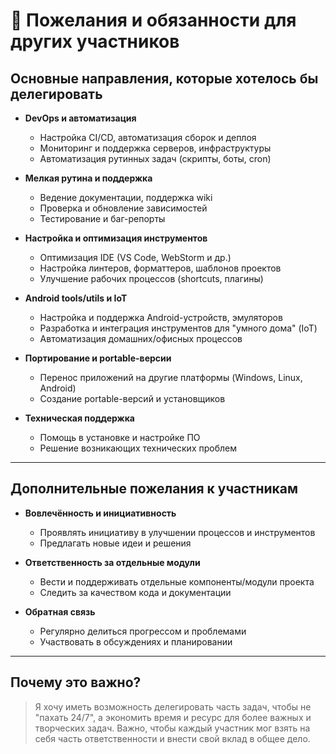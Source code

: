 # 🤝 Пожелания и обязанности для других участников

## Основные направления, которые хотелось бы делегировать

- **DevOps и автоматизация**
  - Настройка CI/CD, автоматизация сборок и деплоя
  - Мониторинг и поддержка серверов, инфраструктуры
  - Автоматизация рутинных задач (скрипты, боты, cron)

- **Мелкая рутина и поддержка**
  - Ведение документации, поддержка wiki
  - Проверка и обновление зависимостей
  - Тестирование и баг-репорты

- **Настройка и оптимизация инструментов**
  - Оптимизация IDE (VS Code, WebStorm и др.)
  - Настройка линтеров, форматтеров, шаблонов проектов
  - Улучшение рабочих процессов (shortcuts, плагины)

- **Android tools/utils и IoT**
  - Настройка и поддержка Android-устройств, эмуляторов
  - Разработка и интеграция инструментов для "умного дома" (IoT)
  - Автоматизация домашних/офисных процессов

- **Портирование и portable-версии**
  - Перенос приложений на другие платформы (Windows, Linux, Android)
  - Создание portable-версий и установщиков

- **Техническая поддержка**
  - Помощь в установке и настройке ПО
  - Решение возникающих технических проблем

---

## Дополнительные пожелания к участникам

- **Вовлечённость и инициативность**
  - Проявлять инициативу в улучшении процессов и инструментов
  - Предлагать новые идеи и решения

- **Ответственность за отдельные модули**
  - Вести и поддерживать отдельные компоненты/модули проекта
  - Следить за качеством кода и документации

- **Обратная связь**
  - Регулярно делиться прогрессом и проблемами
  - Участвовать в обсуждениях и планировании

---

## Почему это важно?

> Я хочу иметь возможность делегировать часть задач, чтобы не "пахать 24/7", а экономить время и ресурс для более важных и творческих задач.
> Важно, чтобы каждый участник мог взять на себя часть ответственности и внести свой вклад в общее дело.
